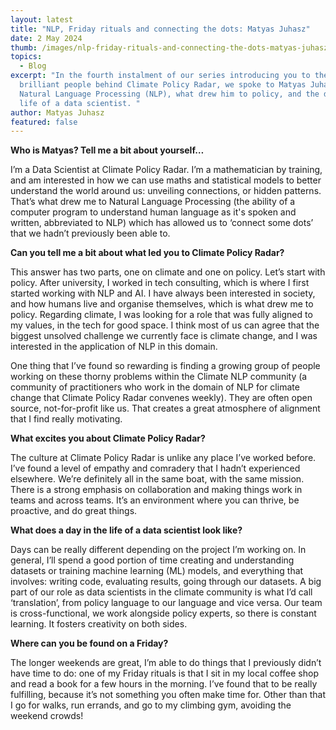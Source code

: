 ```yaml
---
layout: latest
title: "NLP, Friday rituals and connecting the dots: Matyas Juhasz"
date: 2 May 2024
thumb: /images/nlp-friday-rituals-and-connecting-the-dots-matyas-juhasz/image-from-ios-1-.jpg
topics:
  - Blog
excerpt: "In the fourth instalment of our series introducing you to the
  brilliant people behind Climate Policy Radar, we spoke to Matyas Juhasz about
  Natural Language Processing (NLP), what drew him to policy, and the day in the
  life of a data scientist. "
author: Matyas Juhasz
featured: false
---
```

**Who is Matyas? Tell me a bit about yourself…**

I’m a Data Scientist at Climate Policy Radar. I’m a mathematician by training, and am interested in how we can use maths and statistical models to better understand the world around us: unveiling connections, or hidden patterns. That’s what drew me to Natural Language Processing (the ability of a computer program to understand human language as it's spoken and written, abbreviated to NLP) which has allowed us to ‘connect some dots’ that we hadn’t previously been able to.

**Can you tell me a bit about what led you to Climate Policy Radar?**

This answer has two parts, one on climate and one on policy. Let’s start with policy. After university, I worked in tech consulting, which is where I first started working with NLP and AI. I have always been interested in society, and how humans live and organise themselves, which is what drew me to policy. Regarding climate, I was looking for a role that was fully aligned to my values, in the tech for good space. I think most of us can agree that the biggest unsolved challenge we currently face is climate change, and I was interested in the application of NLP in this domain.

One thing that I’ve found so rewarding is finding a growing group of people working on these thorny problems within the Climate NLP community (a community of practitioners who work in the domain of NLP for climate change that Climate Policy Radar convenes weekly). They are often open source, not-for-profit like us. That creates a great atmosphere of alignment that I find really motivating.

**What excites you about Climate Policy Radar?**

The culture at Climate Policy Radar is unlike any place I’ve worked before. I’ve found a level of empathy and comradery that I hadn’t experienced elsewhere. We’re definitely all in the same boat, with the same mission. There is a strong emphasis on collaboration and making things work in teams and across teams. It’s an environment where you can thrive, be proactive, and do great things.

**What does a day in the life of a data scientist look like?**

Days can be really different depending on the project I’m working on. In general, I’ll spend a good portion of time creating and understanding datasets or training machine learning (ML) models, and everything that involves: writing code, evaluating results, going through our datasets. A big part of our role as data scientists in the climate community is what I’d call ‘translation’, from policy language to our language and vice versa. Our team is cross-functional, we work alongside policy experts, so there is constant learning. It fosters creativity on both sides.

**Where can you be found on a Friday?**

The longer weekends are great, I’m able to do things that I previously didn’t have time to do: one of my Friday rituals is that I sit in my local coffee shop and read a book for a few hours in the morning. I’ve found that to be really fulfilling, because it’s not something you often make time for. Other than that I go for walks, run errands, and go to my climbing gym, avoiding the weekend crowds!